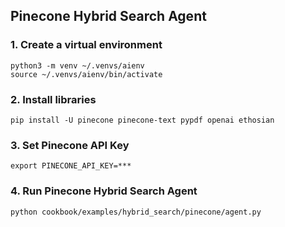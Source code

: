 ## Pinecone Hybrid Search Agent

### 1. Create a virtual environment

```shell
python3 -m venv ~/.venvs/aienv
source ~/.venvs/aienv/bin/activate
```

### 2. Install libraries

```shell
pip install -U pinecone pinecone-text pypdf openai ethosian
```

### 3. Set Pinecone API Key

```shell
export PINECONE_API_KEY=***
```

### 4. Run Pinecone Hybrid Search Agent

```shell
python cookbook/examples/hybrid_search/pinecone/agent.py
```
